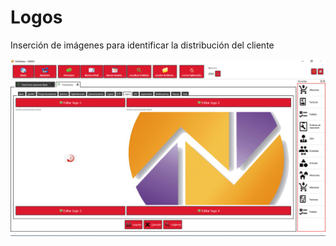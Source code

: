 # Logos

Inserción de imágenes para identificar la distribución del cliente

![](../../../.gitbook/assets/image%20%28359%29.png)


